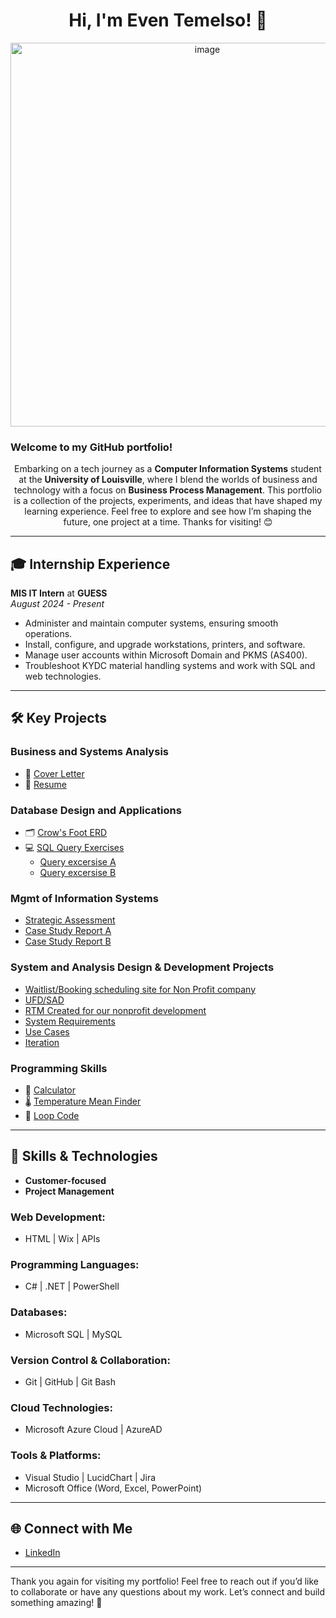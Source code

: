 <div align="center">
  <h1> Hi, I'm Even Temelso! 👋</h1>
  <img width="614" alt="image" src="https://github.com/user-attachments/assets/00c06de1-0b4a-4c18-b1d7-c9d460f6a548" />

</div>



### **Welcome to my GitHub portfolio!**

<p align="center">
  Embarking on a tech journey as a <strong>Computer Information Systems</strong> student at the <strong>University of Louisville</strong>, where I blend the worlds of business and technology with a focus on <strong>Business Process Management</strong>.  
  This portfolio is a collection of the projects, experiments, and ideas that have shaped my learning experience.  
  Feel free to explore and see how I’m shaping the future, one project at a time. Thanks for visiting! 😊
</p>



---

## 🎓 **Internship Experience**
**MIS IT Intern** at **GUESS**  
*August 2024 - Present*  
- Administer and maintain computer systems, ensuring smooth operations.  
- Install, configure, and upgrade workstations, printers, and software.  
- Manage user accounts within Microsoft Domain and PKMS (AS400).  
- Troubleshoot KYDC material handling systems and work with SQL and web technologies.

---

## 🛠️ **Key Projects**

### **Business and Systems Analysis**
- 📄 [Cover Letter](https://github.com/etemelso01/Cover-Letter)
- 📄 [Resume](https://github.com/etemelso01/Resume/blob/main/README.md)

### **Database Design and Applications**
- 🗂️ [Crow's Foot ERD](https://github.com/etemelso01/Crow-s-Foot-ERD/tree/main)
- 💻 [SQL Query Exercises](#) 
  - [Query excersise A](https://github.com/etemelso01/SQL-Query-Excercise-A)
  - [Query excersise B](https://github.com/etemelso01/SQL-Query-Excercise-B)
 
### **Mgmt of Information Systems**

- [Strategic Assessment](https://github.com/etemelso01/Strategy-Assesment-Report)
- [Case Study Report A](https://github.com/etemelso01/Case-Study-A)
- [Case Study Report B](https://github.com/etemelso01/Case-Study-B/tree/main)

### **System and Analysis Design & Development Projects**

- [Waitlist/Booking scheduling site for Non Profit company](https://github.com/Tawneystitt/Waitlist-booking/blob/main/README.md)
- [UFD/SAD](https://github.com/Tawneystitt/SAD-UFD )
- [RTM Created for our nonprofit development](https://github.com/Tawneystitt/RTM)
- [System Requirements](https://github.com/Tawneystitt/SystemRequirements/blob/main/README.md)
- [Use Cases](https://github.com/etemelso01/Use-Cases/tree/main)
- [Iteration](https://github.com/etemelso01/Iteration/blob/main/README.md)
</ul>


### **Programming Skills**
- 🔢 [Calculator](#)
- 🌡️ [Temperature Mean Finder](#)
- 🔁 [Loop Code](#)

---

## 🔧 **Skills & Technologies**
- **Customer-focused**  
- **Project Management**

### **Web Development:**
- HTML | Wix | APIs

### **Programming Languages:**
- C# | .NET | PowerShell

### **Databases:**
- Microsoft SQL | MySQL

### **Version Control & Collaboration:**
- Git | GitHub | Git Bash

### **Cloud Technologies:**
- Microsoft Azure Cloud | AzureAD

### **Tools & Platforms:**
- Visual Studio | LucidChart | Jira  
- Microsoft Office (Word, Excel, PowerPoint)

---

## 🌐 **Connect with Me**
- [LinkedIn](www.linkedin.com/in/even-temelso)

---

Thank you again for visiting my portfolio! Feel free to reach out if you’d like to collaborate or have any questions about my work. Let’s connect and build something amazing! 🚀

